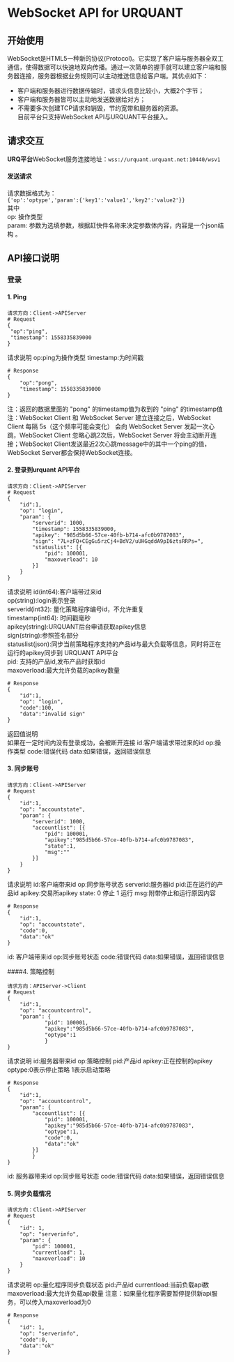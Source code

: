 # WebSocket API for URQUANT
## 开始使用 
WebSocket是HTML5一种新的协议(Protocol)。它实现了客户端与服务器全双工通信，使得数据可以快速地双向传播。通过一次简单的握手就可以建立客户端和服务器连接，服务器根据业务规则可以主动推送信息给客户端。其优点如下：   
- 客户端和服务器进行数据传输时，请求头信息比较小，大概2个字节；   
- 客户端和服务器皆可以主动地发送数据给对方；   
- 不需要多次创建TCP请求和销毁，节约宽带和服务器的资源。  
目前平台只支持WebSocket API与URQUANT平台接入。
## 请求交互
**URQ平台**WebSocket服务连接地址：`wss://urquant.urquant.net:10440/wsv1`  
#### 发送请求    
请求数据格式为：  
`{'op':'optype','param':{'key1':'value1','key2':'value2'}} `  
其中  
op: 操作类型   
param: 参数为选填参数，根据赶快件名称来决定参数体内容，内容是一个json结构 。
    



## API接口说明  
### 登录 
#### 1. Ping
```
请求方向：Client->APIServer
# Request 
{
 "op":"ping",
 "timestamp": 1558335839000
}
```
请求说明
op:ping为操作类型
timestamp:为时间戳

```
# Response
{
	"op":"pong",
	"timestamp": 1558335839000
}
```
注：返回的数据里面的 "pong" 的timestamp值为收到的 "ping" 的timestamp值  
注：WebSocket Client 和 WebSocket Server 建立连接之后，WebSocket Client 每隔 5s（这个频率可能会变化） 会向 WebSocket Server 发起一次心跳，WebSocket Client 忽略心跳2次后，WebSocket Server 将会主动断开连接；WebSocket Client发送最近2次心跳message中的其中一个ping的值，WebSocket Server都会保持WebSocket连接。


#### 2. 登录到urquant API平台

```
请求方向：Client->APIServer
# Request 
{
	"id":1,
	"op": "login",
	"param": {
		"serverid": 1000,
		"timestamp": 1558335839000,
		"apikey": "985d5b66-57ce-40fb-b714-afc0b9787083",
		"sign": "7L+zFQ+CEgGu5rzCj4+BdV2/uUHGqddA9pI6ztsRRPs=",
		"statuslist": [{
			"pid": 100001,
			"maxoverload": 10
		}]
	}
}
```
请求说明
id(int64):客户端带过来id   
op(string):login表示登录   
serverid(int32):  量化策略程序编号id，不允许重复   
timestamp(int64): 时间戳毫秒   
apikey(string):URQUANT后台申请获取apikey信息   
sign(string):参照签名部分   
statuslist(json):同步当前策略程序支持的产品id与最大负载等信息，同时将正在运行的apikey同步到 URQUANT API平台   
	pid: 支持的产品id,发布产品时获取id   
	maxoverload:最大允许负载的apikey数量   
	
```
# Response
{
	"id":1,
	"op": "login",
	"code":100,
	"data":"invalid sign"
}
```

返回值说明	
如果在一定时间内没有登录成功，会被断开连接
id:客户端请求带过来的id
op:操作类型
code:错误代码
data:如果错误，返回错误信息


#### 3. 同步账号
```
请求方向：Client->APIServer
# Request 
{
	"id":1,
	"op": "accountstate",
	"param": {
		"serverid": 1000,
		"accountlist": [{
			"pid": 100001,
			"apikey":"985d5b66-57ce-40fb-b714-afc0b9787083",
			"state":1,
			"msg":""
		}]
	}
}
```
请求说明
id:客户端带来id
op:同步账号状态
serverid:服务器id
pid:正在运行的产品id
apikey:交易所apikey
state: 0 停止  1 运行
msg:附带停止和运行原因内容

```
# Response
{
	"id":1,
	"op": "accountstate",
	"code":0,
	"data":"ok"
}
```
id: 客户端带来id
op:同步账号状态
code:错误代码
data:如果错误，返回错误信息


####4. 策略控制
```
请求方向：APIServer->Client
# Request 
{
	"id":1,
	"op": "accountcontrol",
	"param": {
			"pid": 100001,
			"apikey":"985d5b66-57ce-40fb-b714-afc0b9787083",
			"optype":1
			}
}
```

请求说明
id:服务器带来id
op:策略控制
pid:产品id
apikey:正在控制的apikey
optype:0表示停止策略   1表示启动策略


```
# Response
{
	"id":1,
	"op": "accountcontrol",
	"param": {
		"accountlist": [{
			"pid": 100001,
			"apikey":"985d5b66-57ce-40fb-b714-afc0b9787083",
			"optype":1,
			"code":0,
			"data":"ok"
		}]
		}
}

```
id: 服务器带来id
op:同步账号状态
code:错误代码
data:如果错误，返回错误信息

#### 5. 同步负载情况
```
请求方向：Client->APIServer
# Request 
{
	"id": 1,
	"op": "serverinfo",
	"param": {
		"pid": 100001,
		"currentload": 1,
		"maxoverload": 10
	}
}
```

请求说明
op:量化程序同步负载状态
pid:产品id
currentload:当前负载api数
maxoverload:最大允许负载api数量
注意：如果量化程序需要暂停提供新api服务，可以传入maxoverload为0


```
# Response
{
	"id": 1,
	"op": "serverinfo",
	"code":0,
	"data":"ok"
}
```






